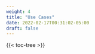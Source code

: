 ```yaml
---
weight: 4
title: "Use Cases"
date: 2022-02-17T00:31:02-05:00
draft: false
---
```




{{< toc-tree >}}
